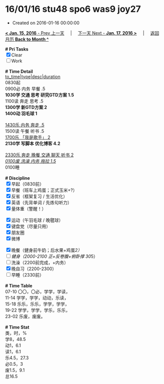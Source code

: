 # 16/01/16 stu48 spo6 was9 joy27

- Created on 2016-01-16 00:00:00

[**< Jan. 15, 2016** - Prev 上一天](_archived/lifelogs/2016/01/d15.md) &nbsp; &nbsp; | &nbsp; &nbsp; [下一天 Next - **Jan. 17, 2016 >**](_archived/lifelogs/2016/01/d17.md) &nbsp; &nbsp; |  &nbsp; &nbsp; [返回月历 **Back to Month ^**](_archived/lifelogs/2016/01/index.md)
<br/>	<div><b># Pri Tasks</b></div>	<div><input checked="true" type="checkbox"/>Clear</div>	<div><input type="checkbox"/>Work</div>	<div><br/></div>	<div><b># Time Detail</b></div>	<div><u>to_time|type|desc|duration</u></div>	<div>0830起</div>	<div>0900必 内务 早餐 .5</div>	<div><b>1030学 交通 思考 研究GTD方案 1.5</b></div>	<div>1100读 奔走 思考 .5</div>	<div><b>1300学 新GTD方案 2</b></div>	<div><b>1400动 羽毛球 1</b></div>	<div><br/></div>	<div><u>1430乐 内务 奔走 .5</u></div>	<div>1500读 午餐 听书 .5</div>	<div><u>1700乐 「我是歌手」 2</u></div>	<div><b>2130学 写脚本 优化博客 4.2</b></div>	<div><br/></div>	<div><u>2330乐 奔走 晚餐 交通 聊天 听书 2</u></div>	<div><u><i>0100废 洗澡 内务 拖拉 1.5</i></u></div>	<div>0100睡</div>	<div><br/></div>	<div><b># Discipline</b></div>	<div><input checked="true" type="checkbox"/>早起（0830前）</div>	<div><input checked="true" type="checkbox"/>早餐（班车上鸡蛋；正式玉米+?）</div>	<div><input checked="true" type="checkbox"/>反省（框架复习 / 生活优化）</div>	<div><input checked="true" type="checkbox"/>英语（先背单词 / 先炼句听力）</div>	<div><input checked="true" type="checkbox"/>量体重（警醒！）</div>	<div><br/></div>	<div><input checked="true" type="checkbox"/>运动（午羽毛球 / 晚毽球）</div>	<div><input checked="true" type="checkbox"/>键盘党（尽量只用）</div>	<div><input checked="true" type="checkbox"/>朋友圈</div>	<div><input checked="true" type="checkbox"/>微博</div>	<div><br/></div>	<div><input checked="true" type="checkbox"/>晚餐（健身前牛奶；后水果+鸡蛋*2）</div>	<div><input type="checkbox"/>健身（2000-2100 正+反卷腹+俯卧撑 30*5）</div>	<div><input type="checkbox"/>洗澡（2200前完成，+内务）</div>	<div><input checked="true" type="checkbox"/>晚自习（2200-2300）</div>	<div><input type="checkbox"/>早睡（2330前）</div>	<div><br/></div>	<div><b># Time Table</b></div>	<div>07-10 〇〇，〇必，学学，学读，</div>	<div>11-14 学学，学学，动动，乐读，</div>	<div>15-18 乐乐，乐乐，学学，学学，</div>	<div>19-22 学学，学学，学乐，乐乐，</div>	<div>23-02 乐废，废废。</div>	<div><br/></div>	<div><b># Time Stat</b></div>	<div>类，时，%</div>	<div>学8，48.5</div>	<div>动1，6.1</div>	<div>读1，6.1</div>	<div>乐4.5，27.3</div>	<div>必0.5，3</div>	<div>废1.5，9.1</div>	<div>总16.5</div>

